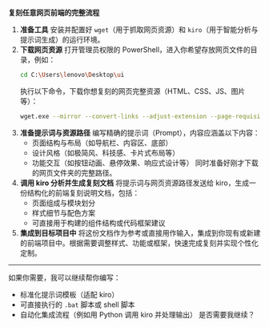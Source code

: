 **复刻任意网页前端的完整流程**

1. **准备工具**
   安装并配置好 `wget`（用于抓取网页资源）和 `kiro`（用于智能分析与提示词生成）的运行环境。
2. **下载网页资源**
   打开管理员权限的 PowerShell，进入你希望存放网页文件的目录，例如：
   ```bash
   cd C:\Users\lenovo\Desktop\ui
   ```
   执行以下命令，下载你想复刻的网页完整资源（HTML、CSS、JS、图片等）：
   ```bash
   wget.exe --mirror --convert-links --adjust-extension --page-requisites --no-parent https://www.augmentcode.com/
   ```
3. **准备提示词与资源路径**
   编写精确的提示词（Prompt），内容应涵盖以下内容：
   * 页面结构与布局（如导航栏、内容区、底部）
   * 设计风格（如极简风、科技感、卡片式布局等）
   * 功能交互（如按钮动画、悬停效果、响应式设计等）
   同时准备好刚才下载的网页文件夹的完整路径。
4. **调用 kiro 分析并生成复刻文档**
   将提示词与网页资源路径发送给 kiro，生成一份结构化的前端复刻说明文档，包括：
   * 页面组成与模块划分
   * 样式细节与配色方案
   * 可直接用于构建的组件结构或代码框架建议
5. **集成到目标项目中**
   将这份文档作为参考或直接用作输入，集成到你现有或新建的前端项目中。根据需要调整样式、功能或框架，快速完成复刻并实现个性化定制。
---
如果你需要，我可以继续帮你编写：
* 标准化提示词模板（适配 kiro）
* 可直接执行的 `.bat` 脚本或 shell 脚本
* 自动化集成流程（例如用 Python 调用 kiro 并处理输出）
是否需要我继续？
